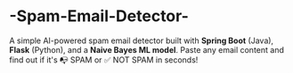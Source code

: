 # -Spam-Email-Detector-
A simple AI-powered spam email detector built with **Spring Boot** (Java), **Flask** (Python), and a **Naive Bayes ML model**.   Paste any email content and find out if it's 📭 SPAM or ✅ NOT SPAM in seconds!
